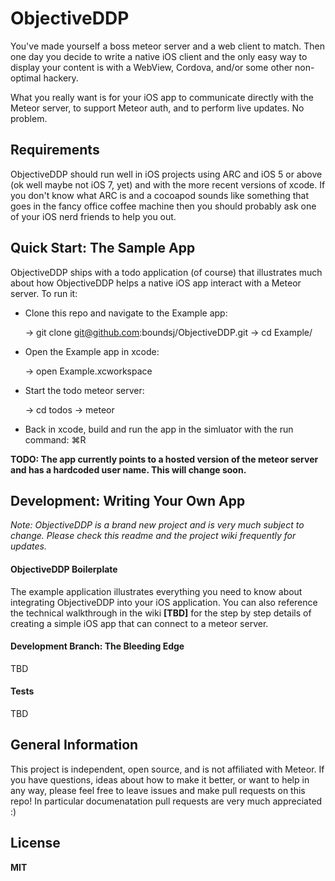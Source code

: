 ObjectiveDDP
============
You've made yourself a boss meteor server and a web client to match. Then one day you decide to write a native iOS client and the only easy way to display your content is with a WebView, Cordova, and/or some other non-optimal hackery. 

What you really want is for your iOS app to communicate directly with the Meteor server, to support Meteor auth, and to perform live updates. No problem.

Requirements
--------------
ObjectiveDDP should run well in iOS projects using ARC and iOS 5 or above (ok well maybe not iOS 7, yet) and with the more recent versions of xcode. If you don't know what ARC is and a cocoapod sounds like something that goes in the fancy office coffee machine then you should probably ask one of your iOS nerd friends to help you out.

Quick Start: The Sample App
--------------
ObjectiveDDP ships with a todo application (of course) that illustrates much about how ObjectiveDDP helps a native iOS app interact with a Meteor server. To run it:

* Clone this repo and navigate to the Example app:

    → git clone git@github.com:boundsj/ObjectiveDDP.git
    → cd Example/
    
* Open the Example app in xcode:

    → open Example.xcworkspace
    
* Start the todo meteor server:

    → cd todos
    → meteor

* Back in xcode, build and run the app in the simluator with the run command: ⌘R

**TODO: The app currently points to a hosted version of the meteor server and has a hardcoded user name. This will change soon.**
    
Development: Writing Your Own App
--------------

_Note: ObjectiveDDP is a brand new project and is very much subject to change. Please check this readme and the project wiki frequently for updates._

#### ObjectiveDDP Boilerplate ####
The example application illustrates everything you need to know about integrating ObjectiveDDP into your iOS application. You can also reference the technical walkthrough in the wiki **[TBD]** for the step by step details of creating a simple iOS app that can connect to a meteor server.

#### Development Branch: The Bleeding Edge ####
TBD

#### Tests ####
TBD

General Information
--------------
This project is independent, open source, and is not affiliated with Meteor. If you have questions, ideas about how to make it better, or want to help in any way, please feel free to leave issues and make pull requests on this repo! In particular documenatation pull requests are very much appreciated :)

License
--------------
**MIT**

[git-repo-url]: git@github.com:boundsj/objectiveddp.git
  
  